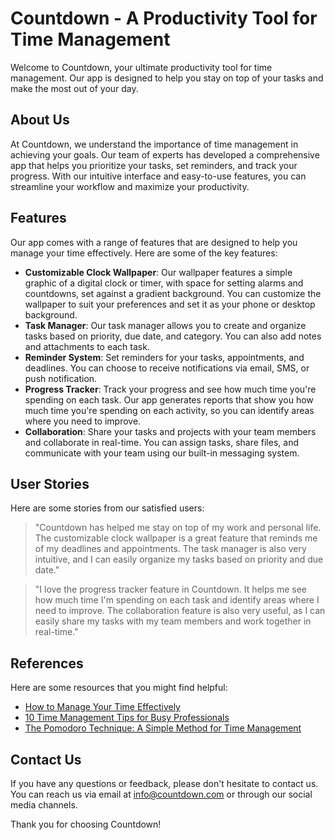 <!--font:Montserrat-->

# Countdown - A Productivity Tool for Time Management 

Welcome to Countdown, your ultimate productivity tool for time management. Our app is designed to help you stay on top of your tasks and make the most out of your day. 

## About Us

At Countdown, we understand the importance of time management in achieving your goals. Our team of experts has developed a comprehensive app that helps you prioritize your tasks, set reminders, and track your progress. With our intuitive interface and easy-to-use features, you can streamline your workflow and maximize your productivity.

## Features

Our app comes with a range of features that are designed to help you manage your time effectively. Here are some of the key features:

- **Customizable Clock Wallpaper**: Our wallpaper features a simple graphic of a digital clock or timer, with space for setting alarms and countdowns, set against a gradient background. You can customize the wallpaper to suit your preferences and set it as your phone or desktop background.
- **Task Manager**: Our task manager allows you to create and organize tasks based on priority, due date, and category. You can also add notes and attachments to each task.
- **Reminder System**: Set reminders for your tasks, appointments, and deadlines. You can choose to receive notifications via email, SMS, or push notification.
- **Progress Tracker**: Track your progress and see how much time you're spending on each task. Our app generates reports that show you how much time you're spending on each activity, so you can identify areas where you need to improve.
- **Collaboration**: Share your tasks and projects with your team members and collaborate in real-time. You can assign tasks, share files, and communicate with your team using our built-in messaging system.

## User Stories

Here are some stories from our satisfied users:

> "Countdown has helped me stay on top of my work and personal life. The customizable clock wallpaper is a great feature that reminds me of my deadlines and appointments. The task manager is also very intuitive, and I can easily organize my tasks based on priority and due date."

> "I love the progress tracker feature in Countdown. It helps me see how much time I'm spending on each task and identify areas where I need to improve. The collaboration feature is also very useful, as I can easily share my tasks with my team members and work together in real-time."

## References

Here are some resources that you might find helpful:

- [How to Manage Your Time Effectively](#)
- [10 Time Management Tips for Busy Professionals](#)
- [The Pomodoro Technique: A Simple Method for Time Management](#)

## Contact Us

If you have any questions or feedback, please don't hesitate to contact us. You can reach us via email at info@countdown.com or through our social media channels.

Thank you for choosing Countdown!

<!--

Write me content for website with wallpaper which alt text is:

"A wallpaper featuring a simple graphic of a digital clock or timer, with space for setting alarms and countdowns, set against a gradient background."

The name/title of the page should not be 1:1 copy of the alt text but rather a real content of the website which is using this wallpaper.

- Use markdown format 
- Start with heading
- Heading should be short and concise
- The content should look like a real website 
- The website should not be about the wallpaper, wallpaper is just a related background
- Heading should be contain work "wallpaper" or "background"
- Include real sections like references, contact, user stories, etc. use things relevant to the page purpose.
- Feel free to use structure like headings, bullets, numbering, blockquotes, paragraphs, horizontal lines, etc.
- You can use formatting like bold or _italic_
- You can include UTF-8 emojis
- Links should be only #hash anchors (and you can refer to the document itself)
- Do not include images


---


# Countdown - A Productivity Tool for Time Management 

Welcome to Countdown, your ultimate productivity tool for time management. Our app is designed to help you stay on top of your tasks and make the most out of your day. 

## About Us

At Countdown, we understand the importance of time management in achieving your goals. Our team of experts has developed a comprehensive app that helps you prioritize your tasks, set reminders, and track your progress. With our intuitive interface and easy-to-use features, you can streamline your workflow and maximize your productivity.

## Features

Our app comes with a range of features that are designed to help you manage your time effectively. Here are some of the key features:

- **Customizable Clock Wallpaper**: Our wallpaper features a simple graphic of a digital clock or timer, with space for setting alarms and countdowns, set against a gradient background. You can customize the wallpaper to suit your preferences and set it as your phone or desktop background.
- **Task Manager**: Our task manager allows you to create and organize tasks based on priority, due date, and category. You can also add notes and attachments to each task.
- **Reminder System**: Set reminders for your tasks, appointments, and deadlines. You can choose to receive notifications via email, SMS, or push notification.
- **Progress Tracker**: Track your progress and see how much time you're spending on each task. Our app generates reports that show you how much time you're spending on each activity, so you can identify areas where you need to improve.
- **Collaboration**: Share your tasks and projects with your team members and collaborate in real-time. You can assign tasks, share files, and communicate with your team using our built-in messaging system.

## User Stories

Here are some stories from our satisfied users:

> "Countdown has helped me stay on top of my work and personal life. The customizable clock wallpaper is a great feature that reminds me of my deadlines and appointments. The task manager is also very intuitive, and I can easily organize my tasks based on priority and due date."

> "I love the progress tracker feature in Countdown. It helps me see how much time I'm spending on each task and identify areas where I need to improve. The collaboration feature is also very useful, as I can easily share my tasks with my team members and work together in real-time."

## References

Here are some resources that you might find helpful:

- [How to Manage Your Time Effectively](#)
- [10 Time Management Tips for Busy Professionals](#)
- [The Pomodoro Technique: A Simple Method for Time Management](#)

## Contact Us

If you have any questions or feedback, please don't hesitate to contact us. You can reach us via email at info@countdown.com or through our social media channels.

Thank you for choosing Countdown!

-->

